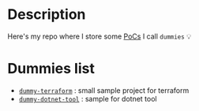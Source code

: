 # Description
Here's my repo where I store some [PoCs](https://www.cadremploi.fr/editorial/conseils/conseils-carriere/le-proof-of-concept) I call `dummies` :bulb:

# Dummies list

- [`dummy-terraform`](./dummy-terraform/README.md) : small sample project for terraform
- [`dummy-dotnet-tool`](./dummy-dotnet-tool/dummy.botsay/README.md) : sample for dotnet tool
